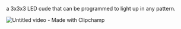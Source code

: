 a 3x3x3 LED cude that can be programmed to light up in any pattern. 

![Untitled video - Made with Clipchamp](https://github.com/SMOO1/led-cube/assets/132080200/1c39ca01-6735-45f3-b930-af3d9dcdfdfc)
